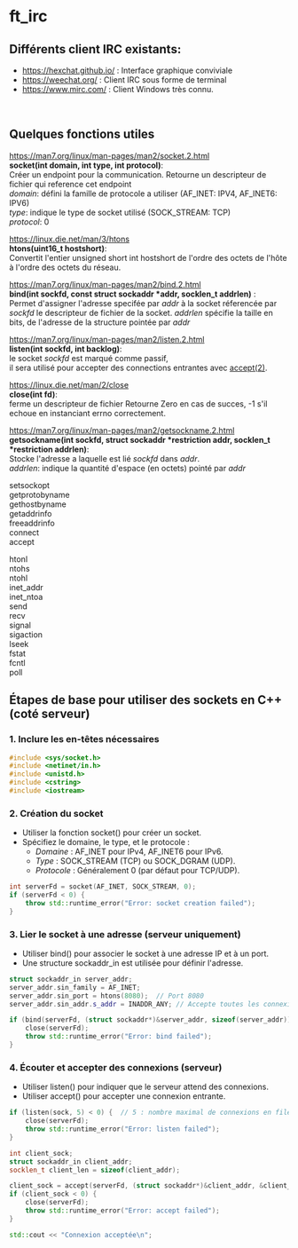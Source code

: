 # ft_irc

## Différents client IRC existants:
  * https://hexchat.github.io/ : Interface graphique conviviale </br>
  * https://weechat.org/       : Client IRC sous forme de terminal </br>
  * https://www.mirc.com/      : Client Windows très connu. </br>
 </br>

## Quelques fonctions utiles

https://man7.org/linux/man-pages/man2/socket.2.html </br>
**socket(int domain, int type, int protocol)**: </br>
	</t>Créer un endpoint pour la communication.
	Retourne un descripteur de fichier qui reference cet endpoint
	 </br>*domain*: défini la famille de protocole a utiliser (AF_INET: IPV4, AF_INET6: IPV6) </br>*type*: indique le type de socket utilisé (SOCK_STREAM: TCP) </br>*protocol*: 0

https://linux.die.net/man/3/htons</br>
**htons(uint16_t hostshort)**:</br>
	Convertit l'entier unsigned short int hostshort de l'ordre des octets de l'hôte à l'ordre des octets du réseau.

https://man7.org/linux/man-pages/man2/bind.2.html</br>
**bind(int sockfd, const struct sockaddr \*addr, socklen_t addrlen)** :</br>
	Permet d'assigner l'adresse specifée par *addr* à la socket réferencée par *sockfd* le descripteur de fichier de la socket. *addrlen* spécifie la taille en bits, de l'adresse de la structure pointée par *addr*

https://man7.org/linux/man-pages/man2/listen.2.html </br>
**listen(int sockfd, int backlog)**: </br>
le socket *sockfd* est marqué comme passif, </br>
il sera utilisé pour accepter des connections entrantes avec <a href="https://man7.org/linux/man-pages/man2/accept.2.html">accept(2)</a>.


https://linux.die.net/man/2/close </br>
**close(int fd)**: </br>
  ferme un descripteur de fichier 
	Retourne Zero en cas de succes, -1 s'il echoue en instanciant errno correctement.

https://man7.org/linux/man-pages/man2/getsockname.2.html </br>
**getsockname(int sockfd, struct sockaddr *restriction addr, socklen_t *restriction addrlen)**:</br>
	Stocke l'adresse a laquelle est lié *sockfd* dans *addr*.
	</br>*addrlen*: indique la quantité d'espace (en octets) pointé par *addr*


setsockopt</br>
getprotobyname</br>
gethostbyname</br>
getaddrinfo</br>
freeaddrinfo</br>
connect</br>
accept</br>

htonl</br>
ntohs</br>
ntohl</br>
inet_addr</br>
inet_ntoa</br>
send</br>
recv</br>
signal</br>
sigaction</br>
lseek</br>
fstat</br>
fcntl</br>
poll</br>

## Étapes de base pour utiliser des sockets en C++ (coté serveur)

### 1. Inclure les en-têtes nécessaires
``` c++
#include <sys/socket.h>
#include <netinet/in.h>
#include <unistd.h>
#include <cstring>
#include <iostream>
```
### 2. Création du socket

* Utiliser la fonction socket() pour créer un socket.
* Spécifiez le domaine, le type, et le protocole :
	* *Domaine* : AF_INET pour IPv4, AF_INET6 pour IPv6.
	* *Type* : SOCK_STREAM (TCP) ou SOCK_DGRAM (UDP).
	* *Protocole* : Généralement 0 (par défaut pour TCP/UDP).

``` cpp
int serverFd = socket(AF_INET, SOCK_STREAM, 0);
if (serverFd < 0) {
	throw std::runtime_error("Error: socket creation failed");
}
```
### 3. Lier le socket à une adresse (serveur uniquement)

* Utiliser bind() pour associer le socket à une adresse IP et à un port.
* Une structure sockaddr_in est utilisée pour définir l'adresse.

``` cpp
struct sockaddr_in server_addr;
server_addr.sin_family = AF_INET;
server_addr.sin_port = htons(8080);  // Port 8080
server_addr.sin_addr.s_addr = INADDR_ANY; // Accepte toutes les connexions entrantes

if (bind(serverFd, (struct sockaddr*)&server_addr, sizeof(server_addr)) < 0) {
	close(serverFd);
	throw std::runtime_error("Error: bind failed");
}
```

### 4. Écouter et accepter des connexions (serveur)

* Utiliser listen() pour indiquer que le serveur attend des connexions.
* Utiliser accept() pour accepter une connexion entrante.

``` cpp
if (listen(sock, 5) < 0) {  // 5 : nombre maximal de connexions en file d'attente
	close(serverFd);
	throw std::runtime_error("Error: listen failed");
}

int client_sock;
struct sockaddr_in client_addr;
socklen_t client_len = sizeof(client_addr);

client_sock = accept(serverFd, (struct sockaddr*)&client_addr, &client_len);
if (client_sock < 0) {
	close(serverFd);
	throw std::runtime_error("Error: accept failed");
}

std::cout << "Connexion acceptée\n";
```
